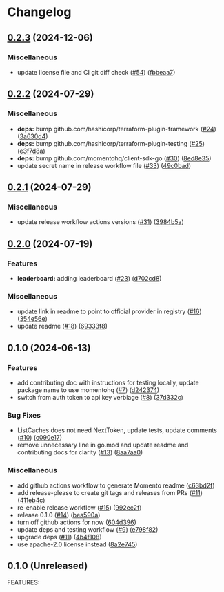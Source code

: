 # Changelog

## [0.2.3](https://github.com/momentohq/terraform-provider-momento/compare/v0.2.2...v0.2.3) (2024-12-06)


### Miscellaneous

* update license file and CI git diff check ([#54](https://github.com/momentohq/terraform-provider-momento/issues/54)) ([fbbeaa7](https://github.com/momentohq/terraform-provider-momento/commit/fbbeaa7a4f7d1ddff88042cc617ae98a32193beb))

## [0.2.2](https://github.com/momentohq/terraform-provider-momento/compare/v0.2.1...v0.2.2) (2024-07-29)


### Miscellaneous

* **deps:** bump github.com/hashicorp/terraform-plugin-framework ([#24](https://github.com/momentohq/terraform-provider-momento/issues/24)) ([3a630d4](https://github.com/momentohq/terraform-provider-momento/commit/3a630d47033ca1bbfc879daa44c4da7e13d82a0b))
* **deps:** bump github.com/hashicorp/terraform-plugin-testing ([#25](https://github.com/momentohq/terraform-provider-momento/issues/25)) ([e3f7d8a](https://github.com/momentohq/terraform-provider-momento/commit/e3f7d8a2f91c04f30f3de837654adc80d442dd0e))
* **deps:** bump github.com/momentohq/client-sdk-go ([#30](https://github.com/momentohq/terraform-provider-momento/issues/30)) ([8ed8e35](https://github.com/momentohq/terraform-provider-momento/commit/8ed8e35980a3dd2ad3a830182af9b2ebdb043a97))
* update secret name in release workflow file ([#33](https://github.com/momentohq/terraform-provider-momento/issues/33)) ([49c0bad](https://github.com/momentohq/terraform-provider-momento/commit/49c0bad7e5a8f5b4581139469a48d3777cf4a2ba))

## [0.2.1](https://github.com/momentohq/terraform-provider-momento/compare/v0.2.0...v0.2.1) (2024-07-29)


### Miscellaneous

* update release workflow actions versions ([#31](https://github.com/momentohq/terraform-provider-momento/issues/31)) ([3984b5a](https://github.com/momentohq/terraform-provider-momento/commit/3984b5ab44e7e939019ef5f456b60d9f7c8ef172))

## [0.2.0](https://github.com/momentohq/terraform-provider-momento/compare/v0.1.0...v0.2.0) (2024-07-19)


### Features

* **leaderboard:** adding leaderboard ([#23](https://github.com/momentohq/terraform-provider-momento/issues/23)) ([d702cd8](https://github.com/momentohq/terraform-provider-momento/commit/d702cd8992b7e60d0d13be667414878c2140234b))


### Miscellaneous

* update link in readme to point to official provider in registry ([#16](https://github.com/momentohq/terraform-provider-momento/issues/16)) ([354e56e](https://github.com/momentohq/terraform-provider-momento/commit/354e56e0e07ee4f96c855fdee128d4e6afa68f7e))
* update readme ([#18](https://github.com/momentohq/terraform-provider-momento/issues/18)) ([69333f8](https://github.com/momentohq/terraform-provider-momento/commit/69333f849db8e6f1abf290999976767fd2deabcb))

## 0.1.0 (2024-06-13)


### Features

* add contributing doc with instructions for testing locally, update package name to use momentohq ([#7](https://github.com/momentohq/terraform-provider-momento/issues/7)) ([d242374](https://github.com/momentohq/terraform-provider-momento/commit/d242374938930fd4ef063345816014cdb559242e))
* switch from auth token to api key verbiage ([#8](https://github.com/momentohq/terraform-provider-momento/issues/8)) ([37d332c](https://github.com/momentohq/terraform-provider-momento/commit/37d332c84dae993060e126e12ffe834d370389b3))


### Bug Fixes

* ListCaches does not need NextToken, update tests, update comments ([#10](https://github.com/momentohq/terraform-provider-momento/issues/10)) ([c090e17](https://github.com/momentohq/terraform-provider-momento/commit/c090e175c5d8455e14f5379376a606457dd5fd92))
* remove unnecessary line in go.mod and update readme and contributing docs for clarity ([#13](https://github.com/momentohq/terraform-provider-momento/issues/13)) ([8aa7aa0](https://github.com/momentohq/terraform-provider-momento/commit/8aa7aa0636e9f226ce046d40f71bb5fc08216844))


### Miscellaneous

* add github actions workflow to generate Momento readme ([c63bd2f](https://github.com/momentohq/terraform-provider-momento/commit/c63bd2f24f8cf154e5d7d3f3a3a5494ed3922ee9))
* add release-please to create git tags and releases from PRs ([#11](https://github.com/momentohq/terraform-provider-momento/issues/11)) ([411eb4c](https://github.com/momentohq/terraform-provider-momento/commit/411eb4ccdcd3205452df813e5fb611eeaa61db3c))
* re-enable release workflow ([#15](https://github.com/momentohq/terraform-provider-momento/issues/15)) ([992ec2f](https://github.com/momentohq/terraform-provider-momento/commit/992ec2f486beba75eb87d85c264e158d723f51a0))
* release 0.1.0 ([#14](https://github.com/momentohq/terraform-provider-momento/issues/14)) ([bea590a](https://github.com/momentohq/terraform-provider-momento/commit/bea590aab3ec630ea9ce89e724f4c07972561831))
* turn off github actions for now ([604d396](https://github.com/momentohq/terraform-provider-momento/commit/604d396cf001a139ee53832c7f3c397f4f2d0c00))
* update deps and testing workflow ([#9](https://github.com/momentohq/terraform-provider-momento/issues/9)) ([e798f82](https://github.com/momentohq/terraform-provider-momento/commit/e798f82b0c79cd40790f16f86ff647834339bdb7))
* upgrade deps ([#11](https://github.com/momentohq/terraform-provider-momento/issues/11)) ([4b4f108](https://github.com/momentohq/terraform-provider-momento/commit/4b4f10851b27dfe0a4b4cc708b9949ba435fc906))
* use apache-2.0 license instead ([8a2e745](https://github.com/momentohq/terraform-provider-momento/commit/8a2e74562d0be0931d98a84e0529ea229590dbc4))

## 0.1.0 (Unreleased)

FEATURES:
